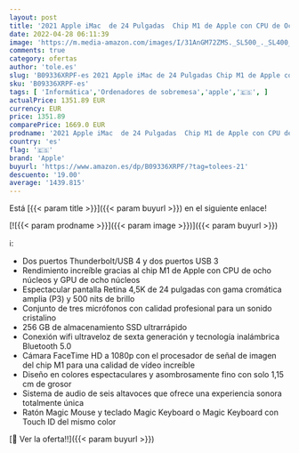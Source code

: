 ```yaml
---
layout: post
title: '2021 Apple iMac  de 24 Pulgadas  Chip M1 de Apple con CPU de Ocho núcleos y GPU de Ocho núcleos  Cuatro Puertos  8 GB RAM  256 GB  - Azul'
date: 2022-04-28 06:11:39
image: 'https://m.media-amazon.com/images/I/31AnGM72ZMS._SL500_._SL400_.jpg'
comments: true
category: ofertas
author: 'tole.es'
slug: 'B09336XRPF-es 2021 Apple iMac de 24 Pulgadas Chip M1 de Apple con CPU de...'
sku: 'B09336XRPF-es'
tags: [ 'Informática','Ordenadores de sobremesa','apple','🇪🇸', ]
actualPrice: 1351.89 EUR
currency: EUR
price: 1351.89
comparePrice: 1669.0 EUR
prodname: '2021 Apple iMac  de 24 Pulgadas  Chip M1 de Apple con CPU de Ocho núcleos y GPU de Ocho núcleos  Cuatro Puertos  8 GB RAM  256 GB  - Azul'
country: 'es'
flag: '🇪🇸'
brand: 'Apple'
buyurl: 'https://www.amazon.es/dp/B09336XRPF/?tag=tolees-21'
descuento: '19.00'
average: '1439.815'
---
```


Está [{{< param title >}}]({{< param buyurl >}}) en el siguiente enlace!

[![{{< param prodname >}}]({{< param image >}})]({{< param buyurl >}})

ℹ️:

- Dos puertos Thunderbolt/USB 4 y dos puertos USB 3
- Rendimiento increíble gracias al chip M1 de Apple con CPU de ocho núcleos y GPU de ocho núcleos
- Espectacular pantalla Retina 4,5K de 24 pulgadas con gama cromática amplia (P3) y 500 nits de brillo
- Conjunto de tres micrófonos con calidad profesional para un sonido cristalino
- 256 GB de almacenamiento SSD ultrarrápido
- Conexión wifi ultraveloz de sexta generación y tecnología inalámbrica Bluetooth 5.0
- Cámara FaceTime HD a 1080p con el procesador de señal de imagen del chip M1 para una calidad de vídeo increíble
- Diseño en colores espectaculares y asombrosamente fino con solo 1,15 cm de grosor
- Sistema de audio de seis altavoces que ofrece una experiencia sonora totalmente única
- Ratón Magic Mouse y teclado Magic Keyboard o Magic Keyboard con Touch ID del mismo color

[🛒 Ver la oferta!!]({{< param buyurl >}})

